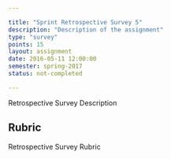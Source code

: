 ```yaml
---

title: "Sprint Retrospective Survey 5"
description: "Description of the assignment"
type: "survey"
points: 15
layout: assignment
date: 2016-05-11 12:00:00
semester: spring-2017
status: not-completed

---
```


Retrospective Survey Description

## Rubric

Retrospective Survey Rubric
